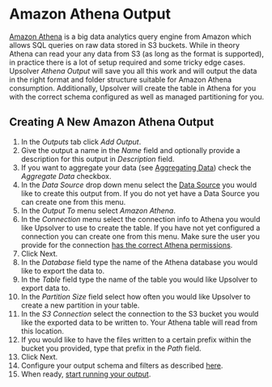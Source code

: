 # Amazon Athena Output

[Amazon Athena](https://aws.amazon.com/athena/) is a big data analytics query engine from Amazon which allows SQL queries on raw data stored in S3 buckets. While in theory Athena can read your any data from S3 (as long as the format is supported), in practice there is a lot of setup required and some tricky edge cases. Upsolver _Athena Output_ will save you all this work and will output the data in the right format and folder structure suitable for Amazon Athena consumption. Additionally, Upsolver will create the table in Athena for you with the correct schema configured as well as managed partitioning for you.

## Creating A New Amazon Athena Output

1. In the _Outputs_ tab click _Add Output_.
2. Give the output a name in the _Name_ field and optionally provide a description for this output in _Description_ field.
3. If you want to aggregate your data (see [Aggregating Data](/Outputs/aggregating-data.md)) check the _Aggregate Data_ checkbox.
4. In the _Data Source_ drop down menu select the [Data Source](/DataSources/README.md) you would like to create this output from. If you do not yet have a Data Source you can create one from this menu.
5. In the _Output To_ menu select _Amazon Athena_.
6. In the _Connection_ menu select the connection info to Athena you would like Upsolver to use to create the table. If you have not yet configured a connection you can create one from this menu. Make sure the user you provide for the connection [has the correct Athena permissions](/DataSources/athena.md).
7. Click Next.
8. In the _Database_ field type the name of the Athena database you would like to export the data to.
9. In the _Table_ field type the name of the table you would like Upsolver to export data to.
10. In the _Partition Size_ field select how often you would like Upsolver to create a new partition in your table.
11. In the _S3 Connection_ select the connection to the S3 bucket you would like the exported data to be written to. Your Athena table will read from this location.
12. If you would like to have the files written to a certain prefix within the bucket you provided, type that prefix in the _Path_ field.
13. Click Next.
14. Configure your output schema and filters as described [here](/Outputs/configuring-schema-and-filters.md).
15. When ready, [start running your output](/Outputs/running-and-stopping-outputs.md).








